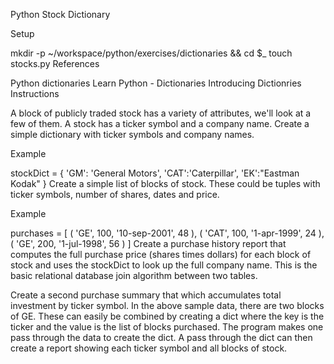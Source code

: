 Python Stock Dictionary

Setup

mkdir -p ~/workspace/python/exercises/dictionaries && cd $_
touch stocks.py
References

Python dictionaries
Learn Python - Dictionaries
Introducing Dictionries
Instructions

A block of publicly traded stock has a variety of attributes, we'll look at a few of them. A stock has a ticker symbol and a company name. Create a simple dictionary with ticker symbols and company names.

Example

stockDict = { 'GM': 'General Motors',
 'CAT':'Caterpillar', 'EK':"Eastman Kodak" }
Create a simple list of blocks of stock. These could be tuples with ticker symbols, number of shares, dates and price.

Example

purchases = [ ( 'GE', 100, '10-sep-2001', 48 ),
 ( 'CAT', 100, '1-apr-1999', 24 ),
 ( 'GE', 200, '1-jul-1998', 56 ) ]
Create a purchase history report that computes the full purchase price (shares times dollars) for each block of stock and uses the stockDict to look up the full company name. This is the basic relational database join algorithm between two tables.

Create a second purchase summary that which accumulates total investment by ticker symbol. In the above sample data, there are two blocks of GE. These can easily be combined by creating a dict where the key is the ticker and the value is the list of blocks purchased. The program makes one pass through the data to create the dict. A pass through the dict can then create a report showing each ticker symbol and all blocks of stock.